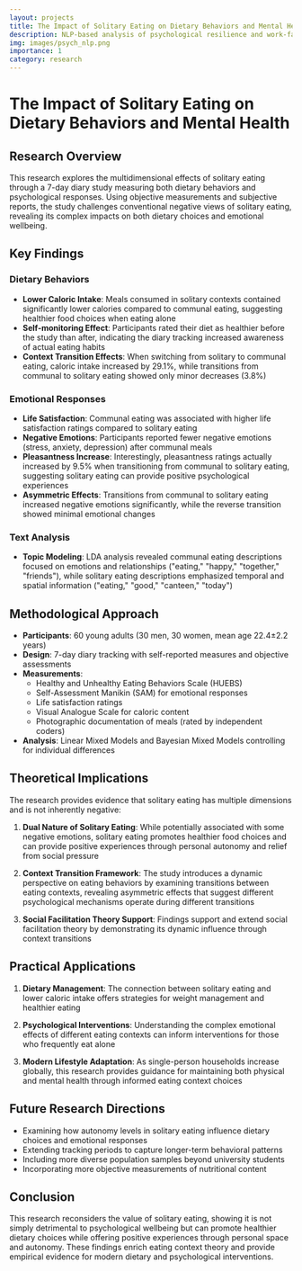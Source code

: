 ```yaml
---
layout: projects
title: The Impact of Solitary Eating on Dietary Behaviors and Mental Health
description: NLP-based analysis of psychological resilience and work-family conflict among stay-at-home mothers through semi-structured interviews
img: images/psych_nlp.png
importance: 1
category: research
---
```




# The Impact of Solitary Eating on Dietary Behaviors and Mental Health

## Research Overview

This research explores the multidimensional effects of solitary eating through a 7-day diary study measuring both dietary behaviors and psychological responses. Using objective measurements and subjective reports, the study challenges conventional negative views of solitary eating, revealing its complex impacts on both dietary choices and emotional wellbeing.

## Key Findings

### Dietary Behaviors
- **Lower Caloric Intake**: Meals consumed in solitary contexts contained significantly lower calories compared to communal eating, suggesting healthier food choices when eating alone
- **Self-monitoring Effect**: Participants rated their diet as healthier before the study than after, indicating the diary tracking increased awareness of actual eating habits
- **Context Transition Effects**: When switching from solitary to communal eating, caloric intake increased by 29.1%, while transitions from communal to solitary eating showed only minor decreases (3.8%)

### Emotional Responses
- **Life Satisfaction**: Communal eating was associated with higher life satisfaction ratings compared to solitary eating
- **Negative Emotions**: Participants reported fewer negative emotions (stress, anxiety, depression) after communal meals
- **Pleasantness Increase**: Interestingly, pleasantness ratings actually increased by 9.5% when transitioning from communal to solitary eating, suggesting solitary eating can provide positive psychological experiences
- **Asymmetric Effects**: Transitions from communal to solitary eating increased negative emotions significantly, while the reverse transition showed minimal emotional changes

### Text Analysis
- **Topic Modeling**: LDA analysis revealed communal eating descriptions focused on emotions and relationships ("eating," "happy," "together," "friends"), while solitary eating descriptions emphasized temporal and spatial information ("eating," "good," "canteen," "today")

## Methodological Approach

- **Participants**: 60 young adults (30 men, 30 women, mean age 22.4±2.2 years)
- **Design**: 7-day diary tracking with self-reported measures and objective assessments
- **Measurements**:
  - Healthy and Unhealthy Eating Behaviors Scale (HUEBS)
  - Self-Assessment Manikin (SAM) for emotional responses
  - Life satisfaction ratings
  - Visual Analogue Scale for caloric content
  - Photographic documentation of meals (rated by independent coders)
- **Analysis**: Linear Mixed Models and Bayesian Mixed Models controlling for individual differences

## Theoretical Implications

The research provides evidence that solitary eating has multiple dimensions and is not inherently negative:

1. **Dual Nature of Solitary Eating**: While potentially associated with some negative emotions, solitary eating promotes healthier food choices and can provide positive experiences through personal autonomy and relief from social pressure

2. **Context Transition Framework**: The study introduces a dynamic perspective on eating behaviors by examining transitions between eating contexts, revealing asymmetric effects that suggest different psychological mechanisms operate during different transitions

3. **Social Facilitation Theory Support**: Findings support and extend social facilitation theory by demonstrating its dynamic influence through context transitions

## Practical Applications

1. **Dietary Management**: The connection between solitary eating and lower caloric intake offers strategies for weight management and healthier eating

2. **Psychological Interventions**: Understanding the complex emotional effects of different eating contexts can inform interventions for those who frequently eat alone

3. **Modern Lifestyle Adaptation**: As single-person households increase globally, this research provides guidance for maintaining both physical and mental health through informed eating context choices

## Future Research Directions

- Examining how autonomy levels in solitary eating influence dietary choices and emotional responses
- Extending tracking periods to capture longer-term behavioral patterns
- Including more diverse population samples beyond university students
- Incorporating more objective measurements of nutritional content

## Conclusion

This research reconsiders the value of solitary eating, showing it is not simply detrimental to psychological wellbeing but can promote healthier dietary choices while offering positive experiences through personal space and autonomy. These findings enrich eating context theory and provide empirical evidence for modern dietary and psychological interventions.
